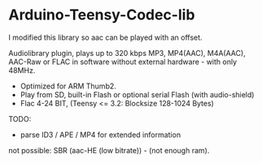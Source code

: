 Arduino-Teensy-Codec-lib
======================

I modified this library so aac can be played with an offset.

Audiolibrary plugin, plays up to 320 kbps MP3, MP4(AAC), M4A(AAC), AAC-Raw or FLAC in software without external hardware - 
with only 48MHz.

- Optimized for ARM Thumb2.
- Play from SD, built-in Flash or optional serial Flash (with audio-shield)
- Flac 4-24 BIT, (Teensy <= 3.2: Blocksize 128-1024 Bytes)
 
 TODO:
 - parse ID3 / APE / MP4 for extended information
 
 not possible: SBR (aac-HE (low bitrate)) - (not enough ram).
